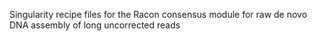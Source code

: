 Singularity recipe files for the Racon consensus module for raw de novo DNA assembly of long uncorrected reads
